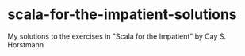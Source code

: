 # scala-for-the-impatient-solutions
My solutions to the exercises in "Scala for the Impatient" by Cay S. Horstmann
